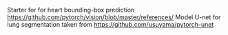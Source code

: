 
Starter for for heart bounding-box prediction https://github.com/pytorch/vision/blob/master/references/
Model U-net for lung segmentation taken from https://github.com/usuyama/pytorch-unet